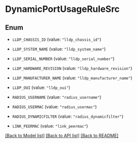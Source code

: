 # DynamicPortUsageRuleSrc

## Enum


* `LLDP_CHASSIS_ID` (value: `"lldp_chassis_id"`)

* `LLDP_SYSTEM_NAME` (value: `"lldp_system_name"`)

* `LLDP_SERIAL_NUMBER` (value: `"lldp_serial_number"`)

* `LLDP_HARDWARE_REVISION` (value: `"lldp_hardware_revision"`)

* `LLDP_MANUFACTURER_NAME` (value: `"lldp_manufacturer_name"`)

* `LLDP_OUI` (value: `"lldp_oui"`)

* `RADIUS_USERNAME` (value: `"radius_username"`)

* `RADIUS_USERMAC` (value: `"radius_usermac"`)

* `RADIUS_DYNAMICFILTER` (value: `"radius_dynamicfilter"`)

* `LINK_PEERMAC` (value: `"link_peermac"`)


[[Back to Model list]](../README.md#documentation-for-models) [[Back to API list]](../README.md#documentation-for-api-endpoints) [[Back to README]](../README.md)


